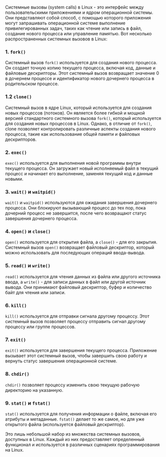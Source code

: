 Системные вызовы (system calls) в Linux - это интерфейс между пользовательскими приложениями и ядром операционной системы. Они представляют собой способ, с помощью которого приложения могут запрашивать операционной системе выполнение привилегированных задач, таких как чтение или запись в файл, создание нового процесса или управление памятью. Вот несколько распространенных системных вызовов в Linux:

### 1. **`fork()`**
Системный вызов `fork()` используется для создания нового процесса. Он создает точную копию текущего процесса, включая код, данные и файловые дескрипторы. Этот системный вызов возвращает значение 0 в дочернем процессе и идентификатор нового дочернего процесса в родительском процессе.

### 1.2 **`clone()`**
Cистемный вызов в ядре Linux, который используется для создания новых процессов (потоков). Он является более гибкой и мощной версией стандартного системного вызова `fork()`, который используется для создания новых процессов в Linux. Однако, в отличие от `fork()`, clone позволяет контролировать различные аспекты создания нового процесса, такие как использование общей памяти и файловых дескрипторов.

### 2. **`exec()`**
`exec()` используется для выполнения новой программы внутри текущего процесса. Он загружает новый исполняемый файл в текущий процесс и начинает его выполнение, заменяя текущий код и данные новыми.

### 3. **`wait()` и `waitpid()`**
`wait()` и `waitpid()` используются для ожидания завершения дочернего процесса. Они блокируют вызывающий процесс до тех пор, пока дочерний процесс не завершится, после чего возвращают статус завершения дочернего процесса.

### 4. **`open()` и `close()`**
`open()` используется для открытия файла, а `close()` - для его закрытия. Системный вызов `open()` возвращает файловый дескриптор, который можно использовать для последующих операций ввода-вывода.

### 5. **`read()` и `write()`**
`read()` используется для чтения данных из файла или другого источника ввода, а `write()` - для записи данных в файл или другой источник вывода. Они принимают файловый дескриптор, буфер и количество байт для чтения или записи.

### 6. **`kill()`**
`kill()` используется для отправки сигнала другому процессу. Этот системный вызов позволяет процессу отправить сигнал другому процессу или группе процессов.

### 7. **`exit()`**
`exit()` используется для завершения текущего процесса. Приложение вызывает этот системный вызов, чтобы завершить свою работу и вернуть статус завершения операционной системе.

### 8. **`chdir()`**
`chdir()` позволяет процессу изменить свою текущую рабочую директорию на указанную.

### 9. **`stat()` и `fstat()`**
`stat()` используется для получения информации о файле, включая его атрибуты и метаданные. `fstat()` делает то же самое, но для уже открытого файла (используется файловый дескриптор).

Это лишь небольшой набор из множества системных вызовов, доступных в Linux. Каждый из них предоставляет определенный функционал и используется в различных сценариях программирования на Linux.